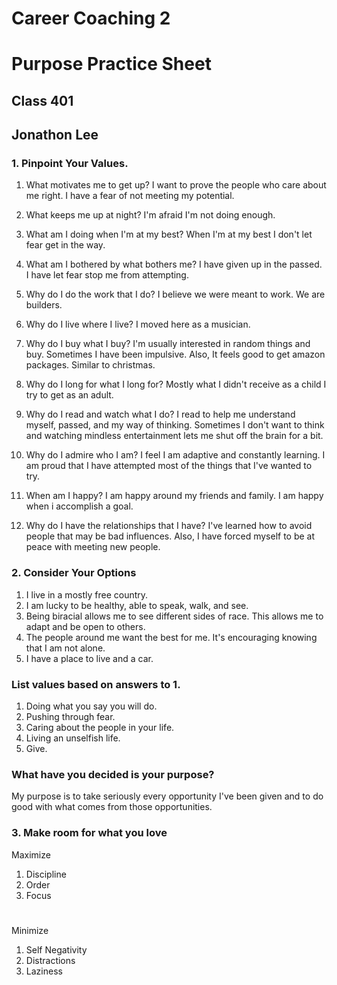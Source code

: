 # Career Coaching 2
# Purpose Practice Sheet
## Class 401
## Jonathon Lee

### 1. Pinpoint Your Values.

1.  What motivates me to get up?
I want to prove the people who care about me right. I have a fear of not meeting my potential.

1. What keeps me up at night? 
I'm afraid I'm not doing enough.

1. What am I doing when I'm at my best?
When I'm at my best I don't let fear get in the way.

1. What am I bothered by what bothers me?
I have given up in the passed. I have let fear stop me from attempting.

1. Why do I do the work that I do?
I believe we were meant to work. We are builders. 

1. Why do I live where I live?
I moved here as a musician.

1. Why do I buy what I buy?
I'm usually interested in random things and buy. Sometimes I have been impulsive. Also, It feels good to get amazon packages. Similar to christmas.

1. Why do I long for what I long for? 
Mostly what I didn't receive as a child I try to get as an adult.

1. Why do I read and watch what I do?
I read to help me understand myself, passed, and my way of thinking. Sometimes I don't want to think and watching mindless entertainment lets me shut off the brain for a bit.

1. Why do I admire who I am?
I feel I am adaptive and constantly learning. I am proud that I have attempted most of the things that I've wanted to try. 

1. When am I happy?
I am happy around my friends and family. I am happy when i accomplish a goal.

1. Why do I have the relationships that I have?
I've learned how to avoid people that may be bad influences. Also, I have forced myself to be at peace with meeting new people. 

### 2. Consider Your Options

1. I live in a mostly free country.
1. I am lucky to be healthy, able to speak, walk, and see.
1. Being biracial allows me to see different sides of race. This allows me to adapt and be open to others.
1. The people around me want the best for me. It's encouraging knowing that I am not alone.
1. I have a place to live and a car.

### List values based on answers to 1.
1. Doing what you say you will do.
1. Pushing through fear.
1. Caring about the people in your life.
1. Living an unselfish life.
1. Give.

### What have you decided is your purpose?
My purpose is to take seriously every opportunity I've been given and to do good with what comes from those opportunities.

### 3. Make room for what you love
Maximize
1. Discipline 
1. Order
1. Focus
#
Minimize
1. Self Negativity 
1. Distractions 
1. Laziness




